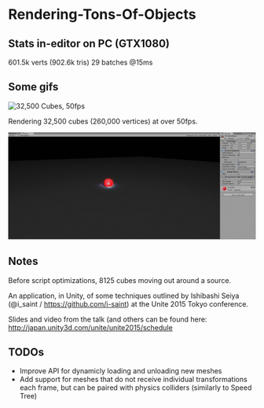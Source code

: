 # Rendering-Tons-Of-Objects

## Stats in-editor on PC (GTX1080)
601.5k verts (902.6k tris)
29 batches @15ms

## Some gifs

![32,500 Cubes, 50fps](https://raw.githubusercontent.com/sylistine/Rendering-Tons-Of-Objects/master/Examples/example2.gif)

Rendering 32,500 cubes (260,000 vertices) at over 50fps.

![Pre-optimization spherical explosion, 8125 Cubes](https://raw.githubusercontent.com/sylistine/Rendering-Tons-Of-Objects/master/Examples/example1.gif)

## Notes

Before script optimizations, 8125 cubes moving out around a source.

An application, in Unity, of some techniques outlined by
Ishibashi Seiya (@i_saint / https://github.com/i-saint)
at the Unite 2015 Tokyo conference.

Slides and video from the talk (and others can be found here:
http://japan.unity3d.com/unite/unite2015/schedule

## TODOs

- Improve API for dynamicly loading and unloading new meshes
- Add support for meshes that do not receive individual transformations each frame, but can be paired with physics colliders (similarly to Speed Tree)
